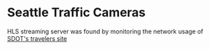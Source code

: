 # Seattle Traffic Cameras

HLS streaming server was found by monitoring the network usage of [SDOT's travelers site](https://web6.seattle.gov/travelers/)
